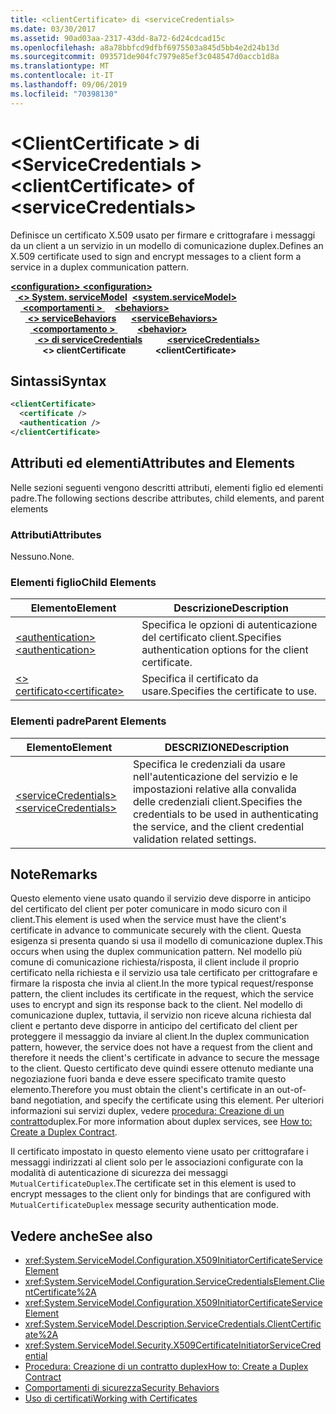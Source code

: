 ```yaml
---
title: <clientCertificate> di <serviceCredentials>
ms.date: 03/30/2017
ms.assetid: 90ad03aa-2317-43dd-8a72-6d24cdcad15c
ms.openlocfilehash: a8a78bbfcd9dfbf6975503a845d5bb4e2d24b13d
ms.sourcegitcommit: 093571de904fc7979e85ef3c048547d0accb1d8a
ms.translationtype: MT
ms.contentlocale: it-IT
ms.lasthandoff: 09/06/2019
ms.locfileid: "70398130"
---
```

# <a name="clientcertificate-of-servicecredentials"></a><span data-ttu-id="6e46d-102">\<ClientCertificate > di \<ServiceCredentials ></span><span class="sxs-lookup"><span data-stu-id="6e46d-102">\<clientCertificate> of \<serviceCredentials></span></span>
<span data-ttu-id="6e46d-103">Definisce un certificato X.509 usato per firmare e crittografare i messaggi da un client a un servizio in un modello di comunicazione duplex.</span><span class="sxs-lookup"><span data-stu-id="6e46d-103">Defines an X.509 certificate used to sign and encrypt messages to a client form a service in a duplex communication pattern.</span></span>  
  
<span data-ttu-id="6e46d-104">[ **\<configuration>** ](../configuration-element.md)</span><span class="sxs-lookup"><span data-stu-id="6e46d-104">[**\<configuration>**](../configuration-element.md)</span></span>\
<span data-ttu-id="6e46d-105">&nbsp;&nbsp;[ **\<> System. serviceModel**](system-servicemodel.md)</span><span class="sxs-lookup"><span data-stu-id="6e46d-105">&nbsp;&nbsp;[**\<system.serviceModel>**](system-servicemodel.md)</span></span>\
<span data-ttu-id="6e46d-106">&nbsp;&nbsp;&nbsp;&nbsp;[ **\<comportamenti >** ](behaviors.md)</span><span class="sxs-lookup"><span data-stu-id="6e46d-106">&nbsp;&nbsp;&nbsp;&nbsp;[**\<behaviors>**](behaviors.md)</span></span>\
<span data-ttu-id="6e46d-107">&nbsp;&nbsp;&nbsp;&nbsp;&nbsp;&nbsp;[ **\<> serviceBehaviors**](servicebehaviors.md)</span><span class="sxs-lookup"><span data-stu-id="6e46d-107">&nbsp;&nbsp;&nbsp;&nbsp;&nbsp;&nbsp;[**\<serviceBehaviors>**](servicebehaviors.md)</span></span>\
<span data-ttu-id="6e46d-108">&nbsp;&nbsp;&nbsp;&nbsp;&nbsp;&nbsp;&nbsp;&nbsp;[ **\<comportamento >** ](behavior-of-servicebehaviors.md)</span><span class="sxs-lookup"><span data-stu-id="6e46d-108">&nbsp;&nbsp;&nbsp;&nbsp;&nbsp;&nbsp;&nbsp;&nbsp;[**\<behavior>**](behavior-of-servicebehaviors.md)</span></span>\
<span data-ttu-id="6e46d-109">&nbsp;&nbsp;&nbsp;&nbsp;&nbsp;&nbsp;&nbsp;&nbsp;&nbsp;&nbsp;[ **\<> di serviceCredentials**](servicecredentials.md)</span><span class="sxs-lookup"><span data-stu-id="6e46d-109">&nbsp;&nbsp;&nbsp;&nbsp;&nbsp;&nbsp;&nbsp;&nbsp;&nbsp;&nbsp;[**\<serviceCredentials>**](servicecredentials.md)</span></span>\
<span data-ttu-id="6e46d-110">&nbsp;&nbsp;&nbsp;&nbsp;&nbsp;&nbsp;&nbsp;&nbsp;&nbsp;&nbsp;&nbsp;&nbsp; **\<> clientCertificate**</span><span class="sxs-lookup"><span data-stu-id="6e46d-110">&nbsp;&nbsp;&nbsp;&nbsp;&nbsp;&nbsp;&nbsp;&nbsp;&nbsp;&nbsp;&nbsp;&nbsp;**\<clientCertificate>**</span></span>  
  
## <a name="syntax"></a><span data-ttu-id="6e46d-111">Sintassi</span><span class="sxs-lookup"><span data-stu-id="6e46d-111">Syntax</span></span>  
  
```xml  
<clientCertificate>
  <certificate />
  <authentication />
</clientCertificate>
```  
  
## <a name="attributes-and-elements"></a><span data-ttu-id="6e46d-112">Attributi ed elementi</span><span class="sxs-lookup"><span data-stu-id="6e46d-112">Attributes and Elements</span></span>  
 <span data-ttu-id="6e46d-113">Nelle sezioni seguenti vengono descritti attributi, elementi figlio ed elementi padre.</span><span class="sxs-lookup"><span data-stu-id="6e46d-113">The following sections describe attributes, child elements, and parent elements</span></span>  
  
### <a name="attributes"></a><span data-ttu-id="6e46d-114">Attributi</span><span class="sxs-lookup"><span data-stu-id="6e46d-114">Attributes</span></span>  
 <span data-ttu-id="6e46d-115">Nessuno.</span><span class="sxs-lookup"><span data-stu-id="6e46d-115">None.</span></span>  
  
### <a name="child-elements"></a><span data-ttu-id="6e46d-116">Elementi figlio</span><span class="sxs-lookup"><span data-stu-id="6e46d-116">Child Elements</span></span>  
  
|<span data-ttu-id="6e46d-117">Elemento</span><span class="sxs-lookup"><span data-stu-id="6e46d-117">Element</span></span>|<span data-ttu-id="6e46d-118">Descrizione</span><span class="sxs-lookup"><span data-stu-id="6e46d-118">Description</span></span>|  
|-------------|-----------------|  
|[<span data-ttu-id="6e46d-119">\<authentication></span><span class="sxs-lookup"><span data-stu-id="6e46d-119">\<authentication></span></span>](authentication-of-clientcertificate-element.md)|<span data-ttu-id="6e46d-120">Specifica le opzioni di autenticazione del certificato client.</span><span class="sxs-lookup"><span data-stu-id="6e46d-120">Specifies authentication options for the client certificate.</span></span>|  
|[<span data-ttu-id="6e46d-121">\<> certificato</span><span class="sxs-lookup"><span data-stu-id="6e46d-121">\<certificate></span></span>](certificate-of-clientcertificate-element.md)|<span data-ttu-id="6e46d-122">Specifica il certificato da usare.</span><span class="sxs-lookup"><span data-stu-id="6e46d-122">Specifies the certificate to use.</span></span>|  
  
### <a name="parent-elements"></a><span data-ttu-id="6e46d-123">Elementi padre</span><span class="sxs-lookup"><span data-stu-id="6e46d-123">Parent Elements</span></span>  
  
|<span data-ttu-id="6e46d-124">Elemento</span><span class="sxs-lookup"><span data-stu-id="6e46d-124">Element</span></span>|<span data-ttu-id="6e46d-125">DESCRIZIONE</span><span class="sxs-lookup"><span data-stu-id="6e46d-125">Description</span></span>|  
|-------------|-----------------|  
|[<span data-ttu-id="6e46d-126">\<serviceCredentials></span><span class="sxs-lookup"><span data-stu-id="6e46d-126">\<serviceCredentials></span></span>](servicecredentials.md)|<span data-ttu-id="6e46d-127">Specifica le credenziali da usare nell'autenticazione del servizio e le impostazioni relative alla convalida delle credenziali client.</span><span class="sxs-lookup"><span data-stu-id="6e46d-127">Specifies the credentials to be used in authenticating the service, and the client credential validation related settings.</span></span>|  
  
## <a name="remarks"></a><span data-ttu-id="6e46d-128">Note</span><span class="sxs-lookup"><span data-stu-id="6e46d-128">Remarks</span></span>  
 <span data-ttu-id="6e46d-129">Questo elemento viene usato quando il servizio deve disporre in anticipo del certificato del client per poter comunicare in modo sicuro con il client.</span><span class="sxs-lookup"><span data-stu-id="6e46d-129">This element is used when the service must have the client's certificate in advance to communicate securely with the client.</span></span> <span data-ttu-id="6e46d-130">Questa esigenza si presenta quando si usa il modello di comunicazione duplex.</span><span class="sxs-lookup"><span data-stu-id="6e46d-130">This occurs when using the duplex communication pattern.</span></span> <span data-ttu-id="6e46d-131">Nel modello più comune di comunicazione richiesta/risposta, il client include il proprio certificato nella richiesta e il servizio usa tale certificato per crittografare e firmare la risposta che invia al client.</span><span class="sxs-lookup"><span data-stu-id="6e46d-131">In the more typical request/response pattern, the client includes its certificate in the request, which the service uses to encrypt and sign its response back to the client.</span></span> <span data-ttu-id="6e46d-132">Nel modello di comunicazione duplex, tuttavia, il servizio non riceve alcuna richiesta dal client e pertanto deve disporre in anticipo del certificato del client per proteggere il messaggio da inviare al client.</span><span class="sxs-lookup"><span data-stu-id="6e46d-132">In the duplex communication pattern, however, the service does not have a request from the client and therefore it needs the client's certificate in advance to secure the message to the client.</span></span> <span data-ttu-id="6e46d-133">Questo certificato deve quindi essere ottenuto mediante una negoziazione fuori banda e deve essere specificato tramite questo elemento.</span><span class="sxs-lookup"><span data-stu-id="6e46d-133">Therefore you must obtain the client's certificate in an out-of-band negotiation, and specify the certificate using this element.</span></span> <span data-ttu-id="6e46d-134">Per ulteriori informazioni sui servizi duplex, vedere [procedura: Creazione di un contratto](../../../wcf/feature-details/how-to-create-a-duplex-contract.md)duplex.</span><span class="sxs-lookup"><span data-stu-id="6e46d-134">For more information about duplex services, see [How to: Create a Duplex Contract](../../../wcf/feature-details/how-to-create-a-duplex-contract.md).</span></span>  
  
 <span data-ttu-id="6e46d-135">Il certificato impostato in questo elemento viene usato per crittografare i messaggi indirizzati al client solo per le associazioni configurate con la modalità di autenticazione di sicurezza dei messaggi `MutualCertificateDuplex`.</span><span class="sxs-lookup"><span data-stu-id="6e46d-135">The certificate set in this element is used to encrypt messages to the client only for bindings that are configured with `MutualCertificateDuplex` message security authentication mode.</span></span>  
  
## <a name="see-also"></a><span data-ttu-id="6e46d-136">Vedere anche</span><span class="sxs-lookup"><span data-stu-id="6e46d-136">See also</span></span>

- <xref:System.ServiceModel.Configuration.X509InitiatorCertificateServiceElement>
- <xref:System.ServiceModel.Configuration.ServiceCredentialsElement.ClientCertificate%2A>
- <xref:System.ServiceModel.Configuration.X509InitiatorCertificateServiceElement>
- <xref:System.ServiceModel.Description.ServiceCredentials.ClientCertificate%2A>
- <xref:System.ServiceModel.Security.X509CertificateInitiatorServiceCredential>
- [<span data-ttu-id="6e46d-137">Procedura: Creazione di un contratto duplex</span><span class="sxs-lookup"><span data-stu-id="6e46d-137">How to: Create a Duplex Contract</span></span>](../../../wcf/feature-details/how-to-create-a-duplex-contract.md)
- [<span data-ttu-id="6e46d-138">Comportamenti di sicurezza</span><span class="sxs-lookup"><span data-stu-id="6e46d-138">Security Behaviors</span></span>](../../../wcf/feature-details/security-behaviors-in-wcf.md)
- [<span data-ttu-id="6e46d-139">Uso di certificati</span><span class="sxs-lookup"><span data-stu-id="6e46d-139">Working with Certificates</span></span>](../../../wcf/feature-details/working-with-certificates.md)
